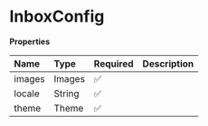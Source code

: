 # InboxConfig

**Properties**

| Name   | Type   | Required | Description |
| :----- | :----- | :------- | :---------- |
| images | Images | ✅       |             |
| locale | String | ✅       |             |
| theme  | Theme  | ✅       |             |
